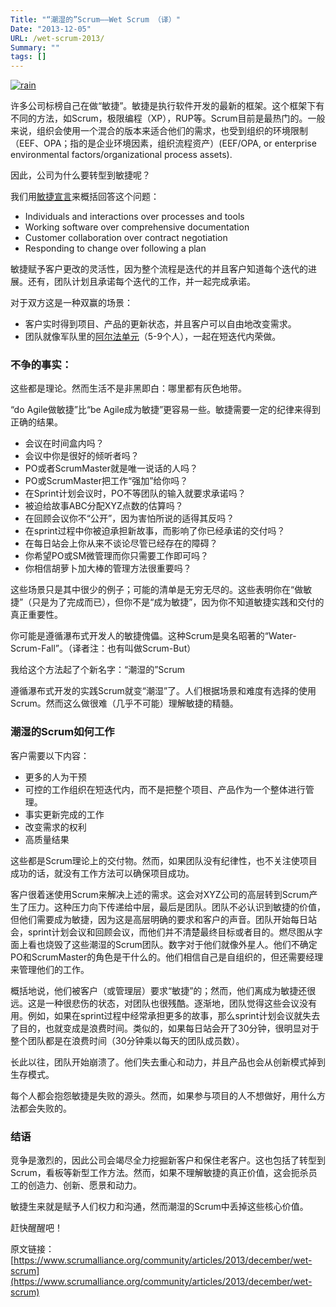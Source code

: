 ```yaml
---
Title: "“潮湿的”Scrum——Wet Scrum （译）"
Date: "2013-12-05"
URL: /wet-scrum-2013/
Summary: ""
tags: []
---
```


[![rain](/wp-content/uploads/2013/12/rain-300x225.jpg)](/wp-content/uploads/2013/12/rain.jpg)

许多公司标榜自己在做“敏捷”。敏捷是执行软件开发的最新的框架。这个框架下有不同的方法，如Scrum，极限编程（XP），RUP等。Scrum目前是最热门的。一般来说，组织会使用一个混合的版本来适合他们的需求，也受到组织的环境限制（EEF、OPA；指的是企业环境因素，组织流程资产）(EEF/OPA, or enterprise environmental factors/organizational process assets).

因此，公司为什么要转型到敏捷呢？

我们用[敏捷宣言](agilemanifesto.org)来概括回答这个问题：

- Individuals and interactions over processes and tools
- Working software over comprehensive documentation
- Customer collaboration over contract negotiation
- Responding to change over following a plan

敏捷赋予客户更改的灵活性，因为整个流程是迭代的并且客户知道每个迭代的进展。还有，团队计划且承诺每个迭代的工作，并一起完成承诺。

对于双方这是一种双赢的场景：

- 客户实时得到项目、产品的更新状态，并且客户可以自由地改变需求。
- 团队就像军队里的[阿尔法单元](https://en.wikipedia.org/wiki/Alpha_Group)（5-9个人），一起在短迭代内荣做。

### 不争的事实：

这些都是理论。然而生活不是非黑即白：哪里都有灰色地带。

“do Agile做敏捷”比“be Agile成为敏捷”更容易一些。敏捷需要一定的纪律来得到正确的结果。

- 会议在时间盒内吗？
- 会议中你是很好的倾听者吗？
- PO或者ScrumMaster就是唯一说话的人吗？
- PO或ScrumMaster把工作“强加”给你吗？
- 在Sprint计划会议时，PO不等团队的输入就要求承诺吗？
- 被迫给故事ABC分配XYZ点数的估算吗？
- 在回顾会议你不“公开”，因为害怕所说的适得其反吗？
- 在sprint过程中你被迫承担新故事，而影响了你已经承诺的交付吗？
- 在每日站会上你从来不谈论尽管已经存在的障碍？
- 你希望PO或SM微管理而你只需要工作即可吗？
- 你相信胡萝卜加大棒的管理方法很重要吗？

这些场景只是其中很少的例子；可能的清单是无穷无尽的。这些表明你在“做敏捷”（只是为了完成而已），但你不是“成为敏捷”，因为你不知道敏捷实践和交付的真正重要性。

你可能是遵循瀑布式开发人的敏捷傀儡。这种Scrum是臭名昭著的“Water-Scrum-Fall”。（译者注：也有叫做Scrum-But）

我给这个方法起了个新名字：“潮湿的”Scrum

遵循瀑布式开发的实践Scrum就变“潮湿”了。人们根据场景和难度有选择的使用Scrum。然而这么做很难（几乎不可能）理解敏捷的精髓。

### 潮湿的Scrum如何工作

客户需要以下内容：

- 更多的人为干预
- 可控的工作组织在短迭代内，而不是把整个项目、产品作为一个整体进行管理。
- 事实更新完成的工作
- 改变需求的权利
- 高质量结果

这些都是Scrum理论上的交付物。然而，如果团队没有纪律性，也不关注使项目成功的话，就没有工作方法可以确保项目成功。

客户很着迷使用Scrum来解决上述的需求。这会对XYZ公司的高层转到Scrum产生了压力。这种压力向下传递给中层，最后是团队。团队不必认识到敏捷的价值，但他们需要成为敏捷，因为这是高层明确的要求和客户的声音。团队开始每日站会，sprint计划会议和回顾会议，而他们并不清楚最终目标或者目的。燃尽图从字面上看也烧毁了这些潮湿的Scrum团队。数字对于他们就像外星人。他们不确定PO和ScrumMaster的角色是干什么的。他们相信自己是自组织的，但还需要经理来管理他们的工作。

概括地说，他们被客户（或管理层）要求“敏捷”的；然而，他们离成为敏捷还很远。这是一种很悲伤的状态，对团队也很残酷。逐渐地，团队觉得这些会议没有用。例如，如果在sprint过程中经常承担更多的故事，那么sprint计划会议就失去了目的，也就变成是浪费时间。类似的，如果每日站会开了30分钟，很明显对于整个团队都是在浪费时间（30分钟乘以每天的团队成员数）。

长此以往，团队开始崩溃了。他们失去重心和动力，并且产品也会从创新模式掉到生存模式。

每个人都会抱怨敏捷是失败的源头。然而，如果参与项目的人不想做好，用什么方法都会失败的。

### 结语

竞争是激烈的，因此公司会竭尽全力挖掘新客户和保住老客户。这也包括了转型到Scrum，看板等新型工作方法。然而，如果不理解敏捷的真正价值，这会扼杀员工的创造力、创新、愿景和动力。

敏捷生来就是赋予人们权力和沟通，然而潮湿的Scrum中丢掉这些核心价值。

赶快醒醒吧！

原文链接：[https://www.scrumalliance.org/community/articles/2013/december/wet-scrum](https://www.scrumalliance.org/community/articles/2013/december/wet-scrum)
